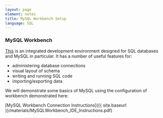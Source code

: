 ```yaml
---
layout: page
element: notes
title: MySQL Workbench Setup 
language: SQL
---
```


### MySQL Workbench
[This](https://www.mysql.com/products/workbench/) is an integrated development environment designed for SQL 
databases and MySQL in particular. It has a number of useful features
for: 

* administering database connections
* visual layout of schema
* writing and running SQL code
* importing/exporting data

We will demonstrate some basics of MySQL using the configuration
of workbench demonstrated here:

[MySQL Workbench Connection Instructions]({{ site.baseurl }}/materials/MySQLWorkbench_IDE_Instructions.pdf)
